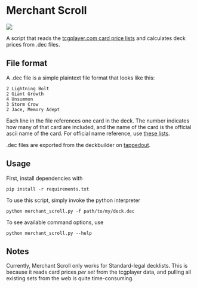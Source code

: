 Merchant Scroll
===============

![](http://gatherer.wizards.com/Handlers/Image.ashx?multiverseid=2951&type=card)

A script that reads the
[tcgplayer.com card price lists](http://magic.tcgplayer.com/magic_price_guides.asp)
and calculates deck prices from .dec files.

File format
-----------

A .dec file is a simple plaintext file format that looks like this:

    2 Lightning Bolt
    2 Giant Growth
    4 Unsummon
    3 Storm Crow
    2 Jace, Memory Adept

Each line in the file references one card in the deck. The number indicates
how many of that card are included, and the name of the card is the official
ascii name of the card. For official name reference, use
[these lists](http://magic.tcgplayer.com/magic_price_guides.asp).

.dec files are exported from the deckbuilder on
[tappedout](http://tappedout.net).

Usage
-----

First, install dependencies with

    pip install -r requirements.txt

To use this script, simply invoke the python interpreter

    python merchant_scroll.py -f path/to/my/deck.dec

To see available command options, use

    python merchant_scroll.py --help

Notes
-----

Currently, Merchant Scroll only works for Standard-legal decklists. This is
because it reads card prices *per set* from the tcgplayer data, and pulling
all existing sets from the web is quite time-consuming.
